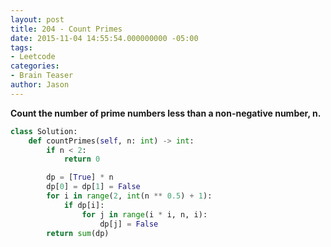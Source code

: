 ```yaml
---
layout: post
title: 204 - Count Primes
date: 2015-11-04 14:55:54.000000000 -05:00
tags:
- Leetcode
categories:
- Brain Teaser
author: Jason
---
```

**Count the number of prime numbers less than a non-negative number, n.**

``` python
class Solution:
    def countPrimes(self, n: int) -> int:
        if n < 2:
            return 0

        dp = [True] * n
        dp[0] = dp[1] = False
        for i in range(2, int(n ** 0.5) + 1):
            if dp[i]:
                for j in range(i * i, n, i):
                    dp[j] = False
        return sum(dp)
```
